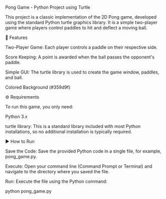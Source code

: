 Pong Game - Python Project using Turtle

This project is a classic implementation of the 2D Pong game, developed using the standard Python turtle graphics library. It is a simple two-player game where players control paddles to hit and deflect a moving ball.

🚀 Features

Two-Player Game: Each player controls a paddle on their respective side.

Score Keeping: A point is awarded when the ball passes the opponent's paddle.

Simple GUI: The turtle library is used to create the game window, paddles, and ball.

Colored Background (#359d9f)


⚙️ Requirements

To run this game, you only need:

Python 3.x

turtle library: This is a standard library included with most Python installations, so no additional installation is typically required.


▶️ How to Run

Save the Code: Save the provided Python code in a single file, for example, pong_game.py.

Execute: Open your command line (Command Prompt or Terminal) and navigate to the directory where you saved the file.

Run: Execute the file using the Python command:

python pong_game.py

